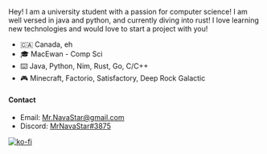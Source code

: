 Hey! I am a university student with a passion for computer science! 
I am well versed in java and python, and currently diving into rust! I love learning new technologies and would love to start a project with you!

- 🇨🇦 Canada, eh
- 🎓 MacEwan - Comp Sci
- ⌨️ Java, Python, Nim, Rust, Go, C/C++
- 🎮 Minecraft, Factorio, Satisfactory, Deep Rock Galactic

#### Contact
- Email: Mr.NavaStar@gmail.com
- Discord: [MrNavaStar#3875]()

[![ko-fi](https://ko-fi.com/img/githubbutton_sm.svg)](https://ko-fi.com/G2G4DZF4D)
